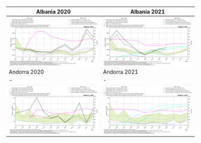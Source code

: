 Albania 2020|Albania 2021
-|-
![Albania 2020](./covid_toll_ALL/Albania_2020.png)|![Albania 2021](./covid_toll_ALL/Albania_2021.png)
Andorra 2020|Andorra 2021
-|-
![Andorra 2020](./covid_toll_ALL/Andorra_2020.png)|![Andorra 2021](./covid_toll_ALL/Andorra_2021.png)
